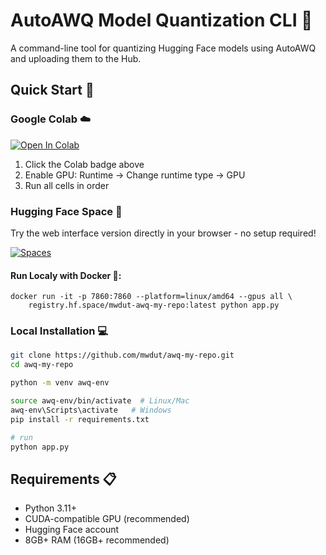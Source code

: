 # AutoAWQ Model Quantization CLI 🚀

A command-line tool for quantizing Hugging Face models using AutoAWQ and uploading them to the Hub.

## Quick Start 👾

### Google Colab ☁️
[![Open In Colab](https://colab.research.google.com/assets/colab-badge.svg)](https://colab.research.google.com/drive/1gaoafIrAj60pvByFbN5iqTBySyhW6zEN?usp=sharing)

1. Click the Colab badge above
2. Enable GPU: Runtime → Change runtime type → GPU
3. Run all cells in order

### Hugging Face Space 🤗
Try the web interface version directly in your browser - no setup required!

[![Spaces](https://huggingface.co/datasets/huggingface/badges/resolve/main/open-in-hf-spaces-sm.svg)](https://huggingface.co/spaces/mwdut/awq-my-repo)


#### Run Localy with Docker 🐋:
```
docker run -it -p 7860:7860 --platform=linux/amd64 --gpus all \
	registry.hf.space/mwdut-awq-my-repo:latest python app.py
```

### Local Installation 💻
```bash
git clone https://github.com/mwdut/awq-my-repo.git
cd awq-my-repo

python -m venv awq-env

source awq-env/bin/activate  # Linux/Mac
awq-env\Scripts\activate   # Windows
pip install -r requirements.txt

# run
python app.py
```

## Requirements 📋

- Python 3.11+
- CUDA-compatible GPU (recommended)
- Hugging Face account
- 8GB+ RAM (16GB+ recommended)
